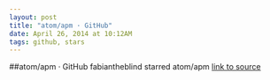 ```yaml
---
layout: post
title: "atom/apm · GitHub"
date: April 26, 2014 at 10:12AM
tags: github, stars
---
```

##atom/apm · GitHub
fabiantheblind starred atom/apm
[link to source](http://ift.tt/1lf2khv) 
